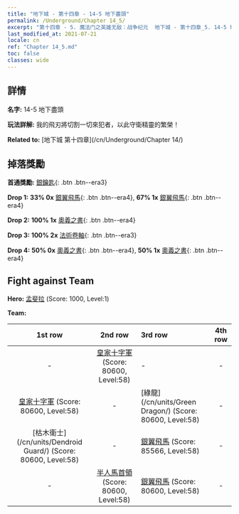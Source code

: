 ```yaml
---
title: "地下城 - 第十四章 - 14-5 地下盡頭"
permalink: /Underground/Chapter 14_5/
excerpt: "第十四章 - 5. 魔法门之英雄无敌：战争纪元  地下城 - 第十四章_5. 14-5 地下盡頭"
last_modified_at: 2021-07-21
locale: cn
ref: "Chapter 14_5.md"
toc: false
classes: wide
---
```


## 詳情

 **名字:** 14-5 地下盡頭

 **玩法詳解:**       我的飛刃將切割一切來犯者，以此守衛精靈的繁榮！

 **Related to:** [地下城 第十四章](/cn/Underground/Chapter 14/)

## 掉落獎勵

 **首通獎勵:** [銀鑰匙](/cn/Items/con_693/){: .btn .btn--era3}

 **Drop 1:** **33% 0x** [銀翼飛馬](/cn/Items/unt_202/){: .btn .btn--era4}, **67% 1x** [銀翼飛馬](/cn/Items/unt_202/){: .btn .btn--era4}

 **Drop 2:** **100% 1x** [奧義之書](/cn/Items/mat_60/){: .btn .btn--era4}

 **Drop 3:** **100% 2x** [法術卷軸](/cn/Items/con_694/){: .btn .btn--era3}

 **Drop 4:** **50% 0x** [奧義之書](/cn/Items/mat_53/){: .btn .btn--era4}, **50% 1x** [奧義之書](/cn/Items/mat_53/){: .btn .btn--era4}


## Fight against Team
 **Hero:** [孟斐拉](/cn/heroes/Mephala/) (Score: 1000, Level:1)

 **Team:**


  | 1st row | 2nd row | 3rd row | 4th row |
  |:----:|:----:|:----|:----:|
  | - | [皇家十字軍](/cn/units/Swordsman/) (Score: 80600, Level:58)  | - | - |
  | [皇家十字軍](/cn/units/Swordsman/) (Score: 80600, Level:58)  | - | [綠龍](/cn/units/Green Dragon/) (Score: 80600, Level:58)  | - |
  | [枯木衛士](/cn/units/Dendroid Guard/) (Score: 80600, Level:58)  | - | [銀翼飛馬](/cn/units/Pegasus/) (Score: 85566, Level:58)  | - |
  | - | [半人馬首領](/cn/units/Centaur/) (Score: 80600, Level:58)  | [銀翼飛馬](/cn/units/Pegasus/) (Score: 80600, Level:58)  | - |


